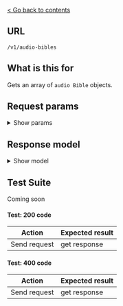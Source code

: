 [< Go back to contents](../README.md)

## URL

`/v1/audio-bibles`

## What is this for

Gets an array of `audio Bible` objects.

## Request params

<details><summary>Show params</summary>

```TypeScript
{
  language?: string;
  abbreviation?: string;
  name?: string;
  ids?: string;
  bibleId?: string;
  'include-full-details'?: boolean;
}
```

</details>

## Response model

<details><summary>Show model</summary>

```TypeScript
{
  data: [
    {
      id: string;
      dblId: string;
      abbreviation: string;
      abbreviationLocal: string;
      language: {
        id: string;
        name: string;
        nameLocal: string;
        script: string;
        scriptDirection: string;
      };
      countries: [
        {
          id: string;
          name: string;
          nameLocal: string;
        },
      ];
      name: string;
      nameLocal: string;
      description: string;
      descriptionLocal: string;
      relatedDbl: string;
      type: string;
      updatedAt: string | Date;
      audioBibles: [
        {
          id: string;
          name: string;
          nameLocal: string;
          description: string;
          descriptionLocal: string;
        },
      ];
    },
  ];
}
```

</details>

## Test Suite

Coming soon

#### Test: 200 code

| Action       | Expected result |
| ------------ | --------------- |
| Send request | get response    |

#### Test: 400 code

| Action       | Expected result |
| ------------ | --------------- |
| Send request | get response    |
